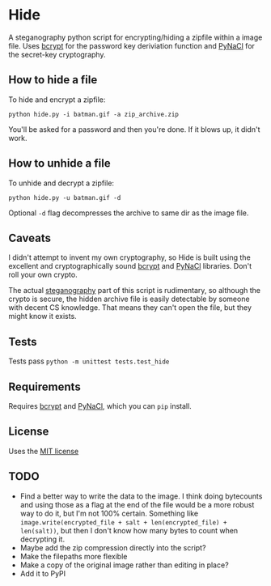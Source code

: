Hide
============

A steganography python script for encrypting/hiding a zipfile within a image file. Uses [bcrypt](https://github.com/pyca/bcrypt/) for the password key deriviation function and [PyNaCl](https://github.com/pyca/pynacl) for the secret-key cryptography.

How to hide a file
------------------
To hide and encrypt a zipfile:

```
python hide.py -i batman.gif -a zip_archive.zip
```

You'll be asked for a password and then you're done. If it blows up, it didn't work.

How to unhide a file
--------------------
To unhide and decrypt a zipfile:

```
python hide.py -u batman.gif -d
```
Optional `-d` flag decompresses the archive to same dir as the image file.

Caveats
-------
I didn't attempt to invent my own cryptography, so Hide is built using the excellent and cryptographically sound [bcrypt](https://github.com/pyca/bcrypt/) and [PyNaCl](https://github.com/pyca/pynacl) libraries. Don't roll your own crypto.

The actual [steganography](http://en.wikipedia.org/wiki/Steganography) part of this script is rudimentary, so although the crypto is secure, the hidden archive file is easily detectable by someone with decent CS knowledge. That means they can't open the file, but they might know it exists.


Tests
-------
Tests pass `python -m unittest tests.test_hide`

Requirements
------------
Requires [bcrypt](https://github.com/pyca/bcrypt/) and [PyNaCl](https://github.com/pyca/pynacl), which you can `pip` install.

License
-------
Uses the [MIT license](https://github.com/dangayle/hide/blob/master/LICENSE)

TODO
----
* Find a better way to write the data to the image. I think doing bytecounts and using those as a flag at the end of the file would be a more robust way to do it, but I'm not 100% certain. Something like `image.write(encrypted_file + salt + len(encrypted_file) + len(salt))`, but then I don't know how many bytes to count when decrypting it.
* Maybe add the zip compression directly into the script?
* Make the filepaths more flexible
* Make a copy of the original image rather than editing in place?
* Add it to PyPI
